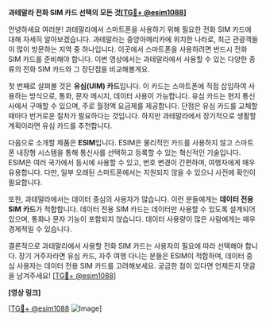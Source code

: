 **과테말라 전화 SIM 카드 선택의 모든 것[[TG💪+ @esim1088](https://t.me/s/esim1088)]**

안녕하세요 여러분! 과테말라에서 스마트폰을 사용하기 위해 필요한 전화 SIM 카드에 대해 자세히 알아보겠습니다. 과테말라는 중앙아메리카에 위치한 나라로, 최근 관광객들이 많이 방문하는 지역 중 하나입니다. 이곳에서 스마트폰을 사용하려면 반드시 전화 SIM 카드를 준비해야 합니다. 이번 영상에서는 과테말라에서 사용할 수 있는 다양한 종류의 전화 SIM 카드와 그 장단점을 비교해볼게요.

첫 번째로 살펴볼 것은 **유심(UIM) 카드**입니다. 이 카드는 스마트폰에 직접 삽입하여 사용하는 방식으로, 통화, 문자 메시지, 데이터 사용이 가능합니다. 유심 카드는 현지 통신사에서 구매할 수 있으며, 주로 월정액 요금제를 제공합니다. 단점은 유심 카드를 교체할 때마다 번거로운 절차가 필요하다는 것입니다. 하지만 과테말라에서 장기적으로 생활할 계획이라면 유심 카드를 추천합니다.

다음으로 소개할 제품은 **ESIM**입니다. ESIM은 물리적인 카드를 사용하지 않고 스마트폰 내장형 시스템을 통해 통신사를 선택하고 등록할 수 있는 혁신적인 기술입니다. ESIM은 여러 국가에서 동시에 사용할 수 있고, 번호 변경이 간편하며, 여행자에게 매우 유용합니다. 다만, 일부 오래된 스마트폰에서는 지원되지 않을 수 있으니 사전에 확인이 필요합니다.

또한, 과테말라에서는 데이터 중심의 사용자가 많습니다. 이런 분들에게는 **데이터 전용 SIM 카드**가 적합합니다. 데이터 전용 SIM 카드는 데이터만 사용할 수 있도록 설계되어 있으며, 통화나 문자 기능이 포함되지 않습니다. 데이터 사용량이 많은 사람에게는 매우 경제적일 수 있습니다.

결론적으로 과테말라에서 사용할 전화 SIM 카드는 사용자의 필요에 따라 선택해야 합니다. 장기 거주자라면 유심 카드, 자주 여행 다니는 분들은 ESIM이 적합하며, 데이터 중심 사용자는 데이터 전용 SIM 카드를 고려해보세요. 궁금한 점이 있다면 언제든지 댓글을 남겨주세요! [[TG💪+ @esim1088](https://t.me/s/esim1088)]

**[영상 링크]**

[[TG💪+ @esim1088](https://t.me/s/esim1088) ![Image](https://i.postimg.cc/Y0z9fWf4/image.png)]